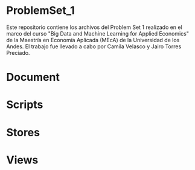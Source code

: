 # ProblemSet_1
Este repositorio contiene los archivos del Problem Set 1 realizado en el marco del curso "Big Data 
and Machine Learning for Applied Economics" de la Maestría en Economía Aplicada (MEcA) de la 
Universidad de los Andes. El trabajo fue llevado a cabo por Camila Velasco y Jairo Torres Preciado.

# Document


# Scripts


# Stores


# Views


